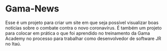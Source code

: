 # Gama-News
Esse é um projeto para criar um site em que seja possível visualizar boas notícias sobre o combate contra o novo coronavírus.
É também um projeto para colocar em prática o que foi aprendido no treinamento da Gama Academy no processo para trabalhar como desenvolvedor de software JR  no Itaú.
